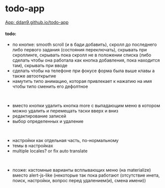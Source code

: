# todo-app

[App: ddan9.github.io/todo-app](https://ddan9.github.io/todo-app)

#### todo:

- по кнопке: smooth scroll (и в бади добавить), скролл до последнего либо первого задания (состояния переключать), скрывать при скроллинге, скрывать пока скролл не в положении списка (либо сделать чтобы она работала как кнопка добавления, пока находится там), скрывать при вводе
- сделать чтобы на телефоне при фокусе форма была выше клавы а также автооткрытие
- намутить типо анимацию, которая привлекает к нажатию на имя чтобы типо сменить его дефолтное

<br/>

- вместо кнопки удалить кнопка more с выпадающим меню в котором можно удалить и перемещать таски вверх и вниз
- редактирование записей
- выбор определенных и удаление

<br/>

- настройки как отдельная часть, по-нормальному
- темы в настройках
- multiple locales? or fix auto translate

<br/>

- позже: кастомные варианты всплывающих меню (на materialize) вместо alert-js-like (некоторые так пока работают (отсутствие инета, поиск, настройки, вопрос перед удалением(и), смена имени))
